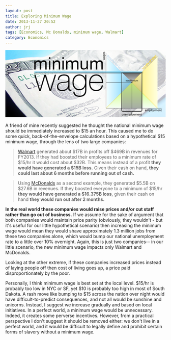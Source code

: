 ```yaml
---
layout: post
title: Exploring Minimum Wage
date: 2013-11-27 20:52
author: jrj
tags: [Economics, Mc Donalds, minimum wage, Walmart]
category: Economics
---
```


![Exploring Minimum Wage](/assets/postheads/minimumwage.png "Exploring Minimum Wage")

A friend of mine recently suggested he thought the national minimum wage should be immediately increased to $15 an hour. This caused me to do some quick, back-of-the-envelope calculations based on a hypothetical $15 minimum wage, through the lens of two large companies:

> [Walmart](https://www.google.com/finance?q=wmt&amp;ei=6LWWUqi6BOWtiQLIQA) generated about $17B in profits off $469B in revenues for FY2013. If they had boosted their employees to a minimum rate of $15/hr it would cost about $32B. This means instead of a profit **they would have generated a $15B loss.** Given their cash on hand, **they could last about 6 months before running out of cash.**

> Using [McDonalds](https://www.google.com/finance?q=mcd&amp;ei=CbaWUvDUHcKdiQKZMQ) as a second example, they generated $5.5B on $27.6B in revenues. If they boosted everyone to a minimum of $15/hr **they would have generated a $16.375B loss**, given their cash on hand **they would run out after 2 months.**

**In the real world these companies would raise prices and/or cut staff rather than go out of business.** If we assume for the sake of argument that both companies would maintain price parity (obviously, they wouldn't - but it's useful for our little hypothetical scenario) then increasing the minimum wage would mean they would shave approximately 1.3 million jobs from these two companies alone, which would bump our national unemployment rate to a little over 10% overnight. Again, this is just two companies-- in our little scenario, the new minimum wage impacts only Walmart and McDonalds.

Looking at the other extreme, if these companies increased prices instead of laying people off then cost of living goes up, a price paid disproportionately by the poor.

Personally, I think minimum wage is best set at the local level. $15/hr is probably too low in NYC or SF, yet $10 is probably too high in most of South Dakota. A rash move like bumping to $15 across the nation over night would have difficult-to-predict consequences, and not all would be sunshine and unicorns. Instead, I suggest we increase gradually and based on local initiatives. In a perfect world, a minimum wage would be unnecessary. Indeed, it creates some perverse incentives. However, from a practical perspective I don't suggest it should be removed either: we don't live in a perfect world, and it would be difficult to legally define and prohibit certain forms of slavery without a minimum wage.
